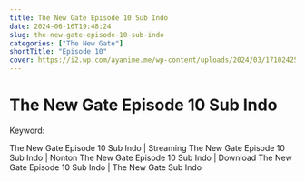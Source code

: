```yaml
---
title: The New Gate Episode 10 Sub Indo
date: 2024-06-16T19:48:24
slug: the-new-gate-episode-10-sub-indo
categories: ["The New Gate"]
shortTitle: "Episode 10"
cover: https://i2.wp.com/ayanime.me/wp-content/uploads/2024/03/1710242531-7361-141857.jpg
---
```


# The New Gate Episode 10 Sub Indo

<iframe-loader iframe-src1="https://play.ayanime.me/include/fluidplayer/fluidplayer.php?VideoSrc1=https%3A%2F%2Fdrive.google.com%2Ffile%2Fd%2F12mgntvIrGTfNoFx2_JCT-8FlRi1-F5OM%2Fview%3Fusp%3Ddrive_link&VideoType1=video%2Fmp4&VideoQuality1=480p&VideoSrc2=https%3A%2F%2Fdrive.google.com%2Ffile%2Fd%2F1JltDDUEvx4qvXqZ7cZuX9ZfjrAvD-ZXU%2Fview%3Fusp%3Ddrive_link&VideoType2=video%2Fmp4&VideoQuality2=720p&VideoSrc3=https%3A%2F%2Fdrive.google.com%2Ffile%2Fd%2F18LzTijdcdBc5omlt-zR7K6ivqj-tV0DK%2Fview%3Fusp%3Ddrive_link&VideoType3=video%2Fmp4&VideoQuality3=1080p&VideoSrc4=&VideoType4=&VideoQuality4=&VideoPoster=&VideoTrack1=&kind1=&srclang1=&label1=&default1=&VideoTrack2=&kind2=&srclang2=&label2=&default2=&player=fluid+player&server=Drive+API&api=&width=100%25&height=900px" iframe-src2="https://drive.google.com/file/d/18LzTijdcdBc5omlt-zR7K6ivqj-tV0DK/preview"></iframe-loader>

Keyword:
<p>The New Gate Episode 10 Sub Indo | Streaming The New Gate Episode 10 Sub Indo | Nonton The New Gate Episode 10 Sub Indo | Download The New Gate Episode 10 Sub Indo | The New Gate Sub Indo</p>

